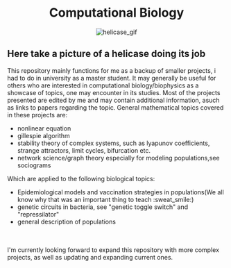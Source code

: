 <h1 align="center">
 Computational Biology
</h1>

<div id="helicase" align="center">
  <img src="https://i0.wp.com/www.artofthecell.com/wp-content/uploads/2014/10/Art-of-the-Cell-RNA-Polymerase.gif?resize=500%2C281&ssl=1" alt="helicase_gif">
</div>

Here take a picture of a helicase doing its job
---
This repository mainly functions for me as a backup of smaller projects, i had to do in university as a master student. It may generally be useful for others who are interested in computational biology/biophysics as a showcase of topics, one may encounter in its studies. Most of the projects presented are edited by me and may contain additional information, asuch as links to papers regarding the topic. General mathematical topics covered in these projects are:
<ul>
 <li>nonlinear equation</li>
 <li>gillespie algorithm</li>
 <li>stability theory of complex systems, such as lyapunov coefficients, strange attractors, limit cycles, bifurcation etc. </li>
 <li>network science/graph theory especially for modeling populations,see sociograms</li>
 </ul>
Which are applied to the following biological topics:
<ul>
<li>Epidemiological models and vaccination strategies in populations(We all know why that was an important thing to teach :sweat_smile:)</li>
<li>genetic circuits in bacteria, see "genetic toggle switch" and "repressilator"</li>
<li>general description of populations</li>
</ul>
<br>
</br>
I'm currently looking forward to expand this repository with more complex projects, as well as updating and expanding current ones.

